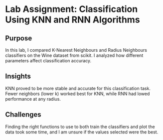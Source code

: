 # Lab Assignment: Classification Using KNN and RNN Algorithms


## Purpose
In this lab, I compared K-Nearest Neighbours and Radius Neighbours classifiers on the Wine dataset from scikit. I analyzed how different parameters affect classification accuracy.

## Insights

KNN proved to be more stable and accurate for this classification task. Fewer neighbors (lower k) worked best for KNN, while RNN had lowed performance at any radius.

## Challenges

Finding the right functions to use to both train the classifiers and plot the data took some time, and I am unsure if the values selected were the best.